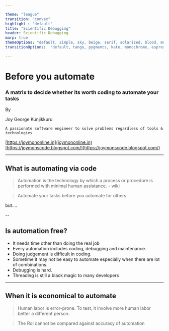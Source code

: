 ```yaml
---

theme: "league"
transition: "convex"
highlight : "default"
title: "Scientific Debugging"
header: Scientific Debugging
marp: true
themeOptions: "default, simple, sky, beige, serif, solarized, blood, moon, night, black, league, white"
transitionOptions:  "default, tango, pygments, kate, monochrome, espresso, zenburn, haddock"

---
```


# Before you automate

### A matrix to decide whether its worth coding to automate your tasks

By

Joy George Kunjikkuru 

`A passionate software engineer to solve problems regardless of tools & technologies`

[https://joymononline.in](joymononline.in)
[https://joymonscode.blogspot.com/](https://joymonscode.blogspot.com/)

---

## What is automating via code

> Automation is the technology by which a process or procedure is performed with minimal human assistance. - wiki

>Automate your tasks before you automate for others.

 but....

--

## Is automation free?

- It needs time other than doing the real job
- Every automation includes coding, debugging and maintenance.
- Doing judgement is difficult in coding.
- Sometime it may not be easy to automate especially when there are lot of combinations.
- Debugging is hard.
- Threading is still a black magic to many developers

---

## When it is economical to automate

> Human labor is error-prone. To test, it involve more human labor better a different person.

> The RoI cannot be compared against accuracy of automation
